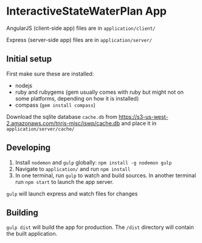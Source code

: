 # InteractiveStateWaterPlan App

AngularJS (client-side app) files are in `application/client/`

Express (server-side app) files are in `application/server/`

## Initial setup

First make sure these are installed:
 - nodejs
 - ruby and rubygems (gem usually comes with ruby but might not on some
   platforms, depending on how it is installed)
 - compass (`gem install compass`)

Download the sqlite database `cache.db` from https://s3-us-west-2.amazonaws.com/tnris-misc/iswp/cache.db and place it in `application/server/cache/`

## Developing

1. Install `nodemon` and `gulp` globally: `npm install -g nodemon gulp`
2. Navigate to `application/` and run `npm install`
3. In one terminal, run `gulp` to watch and build sources. In another terminal run `npm start` to launch the app server.

`gulp` will launch express and watch files for changes

## Building

`gulp dist` will build the app for production. The `/dist` directory will contain the built application.
